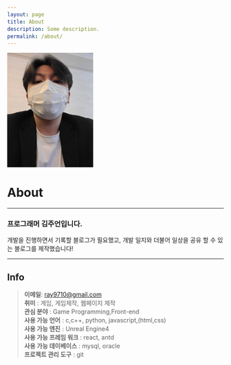 ```yaml
---
layout: page
title: About
description: Some description.
permalink: /about/
---
```


<img class="img-rounded" src="/assets/img/profile.jpg" alt="rudezoo" width="200">

# About
---

### 프로그래머 김주언입니다.

개발을 진행하면서 기록할 블로그가 필요했고, 개발 일지와 더불어 일상을 공유 할 수 있는 블로그를 제작했습니다!

---

## Info
>**이메일**: ray9710@gmail.com  
>**취미** : 게임, 게임제작, 웹페이지 제작  
>**관심 분야** : Game Programming,Front-end  
>**사용 가능 언어** : c,c++, python, javascript,(html,css)  
>**사용 가능 엔진** : Unreal Engine4  
>**사용 가능 프레임 워크** : react, antd  
>**사용 가능 데이베이스** : mysql, oracle  
>**프로젝트 관리 도구** : git  